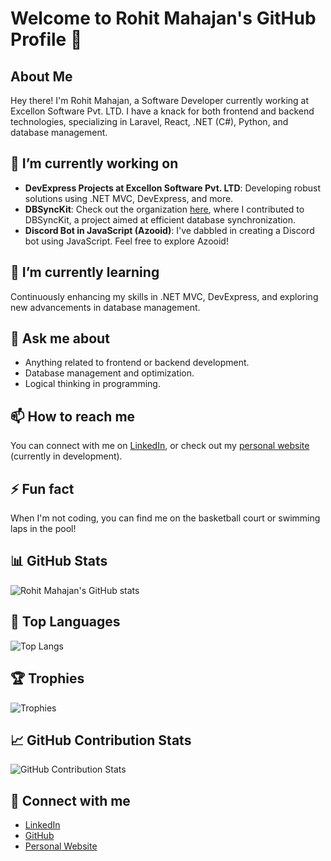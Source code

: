 <!--
**RohitM-IN/RohitM-IN** is a ✨ _special_ ✨ repository because its `README.md` (this file) appears on your GitHub profile.

Here are some ideas to get you started:

- 🔭 I’m currently working on ...
- 🌱 I’m currently learning ...
- 👯 I’m looking to collaborate on ...
- 🤔 I’m looking for help with ...
- 💬 Ask me about ...
- 📫 How to reach me: ...
- 😄 Pronouns: ...
- ⚡ Fun fact: ...
-->

# Welcome to Rohit Mahajan's GitHub Profile 👋

## About Me

Hey there! I'm Rohit Mahajan, a Software Developer currently working at Excellon Software Pvt. LTD. I have a knack for both frontend and backend technologies, specializing in Laravel, React, .NET (C#), Python, and database management.

## 🔭 I’m currently working on

- **DevExpress Projects at Excellon Software Pvt. LTD**: Developing robust solutions using .NET MVC, DevExpress, and more.
- **DBSyncKit**: Check out the organization [here](https://github.com/DbSyncKit), where I contributed to DBSyncKit, a project aimed at efficient database synchronization.
- **Discord Bot in JavaScript (Azooid)**: I've dabbled in creating a Discord bot using JavaScript. Feel free to explore Azooid!

## 🌱 I’m currently learning

Continuously enhancing my skills in .NET MVC, DevExpress, and exploring new advancements in database management.

## 💬 Ask me about

- Anything related to frontend or backend development.
- Database management and optimization.
- Logical thinking in programming.

## 📫 How to reach me

You can connect with me on [LinkedIn](https://www.linkedin.com/in/rohitmahajan58/), or check out my [personal website](https://rohit-mahajan.in) (currently in development).

## ⚡ Fun fact

When I'm not coding, you can find me on the basketball court or swimming laps in the pool!

## 📊 GitHub Stats

![Rohit Mahajan's GitHub stats](https://github-readme-stats.vercel.app/api?username=rohitm-in&show_icons=true&theme=radical)

## 🌟 Top Languages

![Top Langs](https://gitreadmestats-rohitm-in-gamma.vercel.app/api/top-langs/?username=RohitM-IN&orgs=DBSyncKit&langs_count=10&layout=compact&exclude_repo=covid-data-analysis)

## 🏆 Trophies

![Trophies](https://github-profile-trophy.vercel.app/?username=RohitM-IN&orgs=DbSyncKit)

## 📈 GitHub Contribution Stats

![GitHub Contribution Stats](https://github-contribution-stats.vercel.app/api/?username=RohitM-IN&orgs=DBSyncKit)

## 🤝 Connect with me

- [LinkedIn](https://www.linkedin.com/in/rohitmahajan58/)
- [GitHub](https://github.com/RohitM-IN)
- [Personal Website](https://rohit-mahajan.in)

